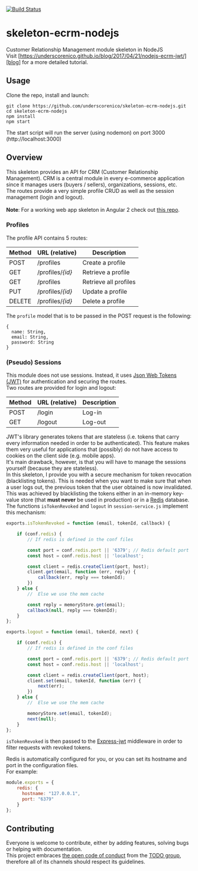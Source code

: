 [![Build Status](https://travis-ci.org/underscorenico/skeleton-ecrm-nodejs.svg?branch=master)](https://travis-ci.org/underscorenico/skeleton-ecrm-nodejs)

# skeleton-ecrm-nodejs

Customer Relationship Management module skeleton in NodeJS
<br>
Visit [https://underscorenico.github.io/blog/2017/04/21/nodejs-ecrm-jwt/][blog] for a more detailed tutorial.

[blog]: https://underscorenico.github.io/blog/2017/04/21/nodejs-ecrm-jwt/

## Usage
Clone the repo, install and launch:
```
git clone https://github.com/underscorenico/skeleton-ecrm-nodejs.git
cd skeleton-ecrm-nodejs
npm install
npm start
```
The start script will run the server (using nodemon) on port 3000 (http://localhost:3000)
## Overview
This skeleton provides an API for CRM (Customer Relationship Management). CRM is a central module in every e-commerce application since it manages users (buyers / sellers), organizations, sessions, etc.
<br>
The routes provide a very simple profile CRUD as well as the session management (login and logout).
<br>
<br>
**Note**: For a working web app skeleton in Angular 2 check out [this repo][angular2].

[angular2]: https://github.com/JunkyDeLuxe/angular4-starter

### Profiles
The profile API contains 5 routes:
 
Method | URL (relative) | Description 
--- | --- | --- 
POST | /profiles | Create a profile
GET | /profiles/*{id}* | Retrieve a profile 	
GET | /profiles | Retrieve all profiles
PUT | /profiles/*{id}* | Update a profile 	
DELETE | /profiles/*{id}* | Delete a profile 	

The ```profile``` model that is to be passed in the POST request is the following:

```
{
  name: String,
  email: String,
  password: String
}
```

### (Pseudo) Sessions
This module does not use sessions. Instead, it uses [Json Web Tokens (JWT)][jwt] for authentication and securing the routes.
<br>
Two routes are provided for login and logout:

Method | URL (relative) | Description 
--- | --- | --- 
POST | /login | Log-in
GET | /logout | Log-out


JWT's library generates tokens that are stateless (i.e. tokens that carry every information needed in order to be authenticated). This feature makes them very useful for applications that (possibly) do not have access to cookies on the client side (e.g. mobile apps).
<br>
It's main drawback, however, is that you will have to manage the sessions yourself (because they are stateless).
<br>
In this skeleton, I provide you with a secure mechanism for token revocation (blacklisting tokens). This is needed when you want to make sure that when a user logs out, the previous token that the user obtained is now invalidated. 
<br>
This was achieved by blacklisting the tokens either in an in-memory key-value store (that **must never** be used in production) or in a [Redis][redis] database.
<br>
The functions ```isTokenRevoked``` and ```logout``` in ```session-service.js``` implement this mechanism:

```javascript
exports.isTokenRevoked = function (email, tokenId, callback) {

	if (conf.redis) {
		// If redis is defined in the conf files

		const port = conf.redis.port || '6379'; // Redis default port
		const host = conf.redis.host || 'localhost';

		const client = redis.createClient(port, host);
		client.get(email, function (err, reply) {
			callback(err, reply === tokenId);
		})
	} else {
		//	Else we use the mem cache

		const reply = memoryStore.get(email);
		callback(null, reply === tokenId);
	}
};

exports.logout = function (email, tokenId, next) {

	if (conf.redis) {
		// If redis is defined in the conf files

		const port = conf.redis.port || '6379'; // Redis default port
		const host = conf.redis.host || 'localhost';

		const client = redis.createClient(port, host);
		client.set(email, tokenId, function (err) {
			next(err);
		})
	} else {
		//	Else we use the mem cache

		memoryStore.set(email, tokenId);
		next(null);
	}
};
```
```isTokenRevoked``` is then passed to the [Express-jwt][expressjwt] middleware in order to filter requests with revoked tokens.

[expressjwt]: https://github.com/auth0/express-jwt

Redis is automatically configured for you, or you can set its hostname and port in the configuration files. 
<br>
For example:

```javascript
module.exports = {
	redis: {
	  hostname: "127.0.0.1",
	  port: "6379"
	}
};
```

[jwt]: https://jwt.io/
[redis]: https://redis.io/

## Contributing

Everyone is welcome to contribute, either by adding features, solving bugs or helping with documentation.
<br>
This project embraces [the open code of conduct][codeofconduct] from the [TODO group][todogroup], therefore all of its channels should respect its guidelines.
<br>

[codeofconduct]: http://todogroup.org/opencodeofconduct
[todogroup]: http://todogroup.org
